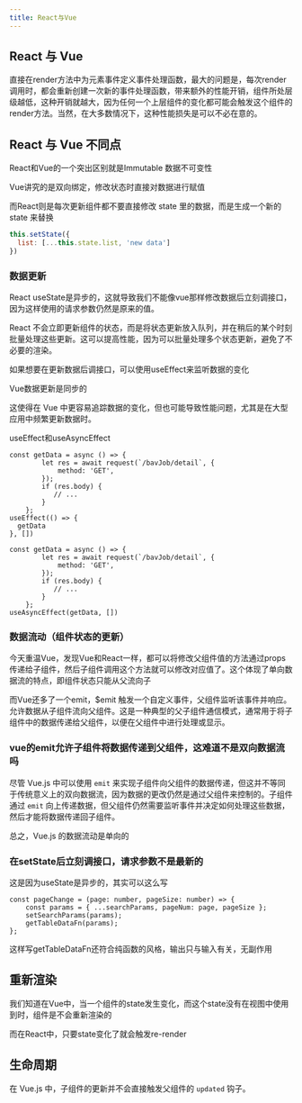 ```yaml
---
title: React与Vue
---
```




## React 与 Vue

直接在render方法中为元素事件定义事件处理函数，最大的问题是，每次render调用时，都会重新创建一次新的事件处理函数，带来额外的性能开销，组件所处层级越低，这种开销就越大，因为任何一个上层组件的变化都可能会触发这个组件的render方法。当然，在大多数情况下，这种性能损失是可以不必在意的。



## React 与 Vue 不同点

React和Vue的一个突出区别就是Immutable 数据不可变性

Vue讲究的是双向绑定，修改状态时直接对数据进行赋值

而React则是每次更新组件都不要直接修改 state 里的数据，而是生成一个新的 state 来替换

```js
this.setState({
  list: [...this.state.list, 'new data']
})
```



### 数据更新

React useState是异步的，这就导致我们不能像vue那样修改数据后立刻调接口，因为这样使用的请求参数仍然是原来的值。

React 不会立即更新组件的状态，而是将状态更新放入队列，并在稍后的某个时刻批量处理这些更新。这可以提高性能，因为可以批量处理多个状态更新，避免了不必要的渲染。

如果想要在更新数据后调接口，可以使用useEffect来监听数据的变化



Vue数据更新是同步的

这使得在 Vue 中更容易追踪数据的变化，但也可能导致性能问题，尤其是在大型应用中频繁更新数据时。



useEffect和useAsyncEffect

```tsx
const getData = async () => {
        let res = await request(`/bavJob/detail`, {
            method: 'GET',
        });
        if (res.body) {
           // ...
        }
    };
useEffect(() => {
  getData
}, [])
```

```tsx
const getData = async () => {
        let res = await request(`/bavJob/detail`, {
            method: 'GET',
        });
        if (res.body) {
           // ...
        }
    };
useAsyncEffect(getData, [])
```

### 数据流动（组件状态的更新）

今天重温Vue，发现Vue和React一样，都可以将修改父组件值的方法通过props传递给子组件，然后子组件调用这个方法就可以修改对应值了。这个体现了单向数据流的特点，即组件状态只能从父流向子

而Vue还多了一个emit，$emit 触发一个自定义事件，父组件监听该事件并响应。允许数据从子组件流向父组件。这是一种典型的父子组件通信模式，通常用于将子组件中的数据传递给父组件，以便在父组件中进行处理或显示。

### vue的emit允许子组件将数据传递到父组件，这难道不是双向数据流吗

尽管 Vue.js 中可以使用 `emit` 来实现子组件向父组件的数据传递，但这并不等同于传统意义上的双向数据流，因为数据的更改仍然是通过父组件来控制的。子组件通过 `emit` 向上传递数据，但父组件仍然需要监听事件并决定如何处理这些数据，然后才能将数据传递回子组件。

总之，Vue.js 的数据流动是单向的



### 在setState后立刻调接口，请求参数不是最新的

这是因为useState是异步的，其实可以这么写

```tsx
const pageChange = (page: number, pageSize: number) => {
    const params = { ...searchParams, pageNum: page, pageSize };
    setSearchParams(params);
    getTableDataFn(params);
};
```

这样写getTableDataFn还符合纯函数的风格，输出只与输入有关，无副作用



## 重新渲染

我们知道在Vue中，当一个组件的state发生变化，而这个state没有在视图中使用到时，组件是不会重新渲染的

而在React中，只要state变化了就会触发re-render



## 生命周期

在 Vue.js 中，子组件的更新并不会直接触发父组件的 `updated` 钩子。
